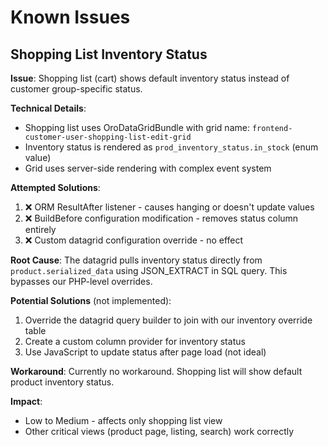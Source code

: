 # Known Issues

## Shopping List Inventory Status

**Issue**: Shopping list (cart) shows default inventory status instead of customer group-specific status.

**Technical Details**:
- Shopping list uses OroDataGridBundle with grid name: `frontend-customer-user-shopping-list-edit-grid`
- Inventory status is rendered as `prod_inventory_status.in_stock` (enum value)
- Grid uses server-side rendering with complex event system

**Attempted Solutions**:
1. ❌ ORM ResultAfter listener - causes hanging or doesn't update values
2. ❌ BuildBefore configuration modification - removes status column entirely
3. ❌ Custom datagrid configuration override - no effect

**Root Cause**:
The datagrid pulls inventory status directly from `product.serialized_data` using JSON_EXTRACT in SQL query. This bypasses our PHP-level overrides.

**Potential Solutions** (not implemented):
1. Override the datagrid query builder to join with our inventory override table
2. Create a custom column provider for inventory status
3. Use JavaScript to update status after page load (not ideal)

**Workaround**:
Currently no workaround. Shopping list will show default product inventory status.

**Impact**: 
- Low to Medium - affects only shopping list view
- Other critical views (product page, listing, search) work correctly